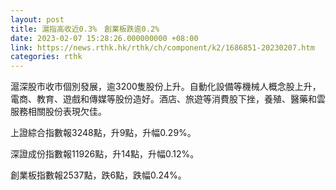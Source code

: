 ```yaml
---
layout: post
title: 滬指高收近0.3%　創業板跌逾0.2%
date: 2023-02-07 15:28:26.000000000 +08:00
link: https://news.rthk.hk/rthk/ch/component/k2/1686851-20230207.htm
categories: rthk
---
```


滬深股市收市個別發展，逾3200隻股份上升。自動化設備等機械人概念股上升，電商、教育、遊戲和傳媒等股份造好。酒店、旅遊等消費股下挫，養殖、醫藥和雲服務相關股份表現欠佳。

上證綜合指數報3248點，升9點，升幅0.29%。

深證成份指數報11926點，升14點，升幅0.12%。

創業板指數報2537點，跌6點，跌幅0.24%。
